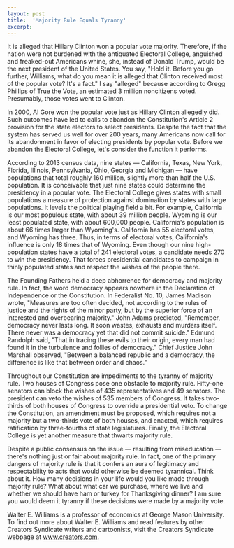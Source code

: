 ```yaml
---
layout: post
title:  'Majority Rule Equals Tyranny'
excerpt:
---
```




It is alleged that Hillary Clinton won a popular vote majority. Therefore, if the nation were not burdened with the antiquated Electoral College, anguished and freaked-out Americans whine, she, instead of Donald Trump, would be the next president of the United States. You say, "Hold it. Before you go further, Williams, what do you mean it is alleged that Clinton received most of the popular vote? It's a fact." I say "alleged" because according to Gregg Phillips of True the Vote, an estimated 3 million noncitizens voted. Presumably, those votes went to Clinton.

In 2000, Al Gore won the popular vote just as Hillary Clinton allegedly did. Such outcomes have led to calls to abandon the Constitution's Article 2 provision for the state electors to select presidents. Despite the fact that the system has served us well for over 200 years, many Americans now call for its abandonment in favor of electing presidents by popular vote. Before we abandon the Electoral College, let's consider the function it performs.

According to 2013 census data, nine states — California, Texas, New York, Florida, Illinois, Pennsylvania, Ohio, Georgia and Michigan — have populations that total roughly 160 million, slightly more than half the U.S. population. It is conceivable that just nine states could determine the presidency in a popular vote. The Electoral College gives states with small populations a measure of protection against domination by states with large populations. It levels the political playing field a bit. For example, California is our most populous state, with about 39 million people. Wyoming is our least populated state, with about 600,000 people. California's population is about 66 times larger than Wyoming's. California has 55 electoral votes, and Wyoming has three. Thus, in terms of electoral votes, California's influence is only 18 times that of Wyoming. Even though our nine high-population states have a total of 241 electoral votes, a candidate needs 270 to win the presidency. That forces presidential candidates to campaign in thinly populated states and respect the wishes of the people there.

The Founding Fathers held a deep abhorrence for democracy and majority rule. In fact, the word democracy appears nowhere in the Declaration of Independence or the Constitution. In Federalist No. 10, James Madison wrote, "Measures are too often decided, not according to the rules of justice and the rights of the minor party, but by the superior force of an interested and overbearing majority." John Adams predicted, "Remember, democracy never lasts long. It soon wastes, exhausts and murders itself. There never was a democracy yet that did not commit suicide." Edmund Randolph said, "That in tracing these evils to their origin, every man had found it in the turbulence and follies of democracy." Chief Justice John Marshall observed, "Between a balanced republic and a democracy, the difference is like that between order and chaos."

Throughout our Constitution are impediments to the tyranny of majority rule. Two houses of Congress pose one obstacle to majority rule. Fifty-one senators can block the wishes of 435 representatives and 49 senators. The president can veto the wishes of 535 members of Congress. It takes two-thirds of both houses of Congress to override a presidential veto. To change the Constitution, an amendment must be proposed, which requires not a majority but a two-thirds vote of both houses, and enacted, which requires ratification by three-fourths of state legislatures. Finally, the Electoral College is yet another measure that thwarts majority rule.



Despite a public consensus on the issue — resulting from miseducation — there's nothing just or fair about majority rule. In fact, one of the primary dangers of majority rule is that it confers an aura of legitimacy and respectability to acts that would otherwise be deemed tyrannical. Think about it. How many decisions in your life would you like made through majority rule? What about what car we purchase, where we live and whether we should have ham or turkey for Thanksgiving dinner? I am sure you would deem it tyranny if these decisions were made by a majority vote.

Walter E. Williams is a professor of economics at George Mason University. To find out more about Walter E. Williams and read features by other Creators Syndicate writers and cartoonists, visit the Creators Syndicate webpage at www.creators.com.
